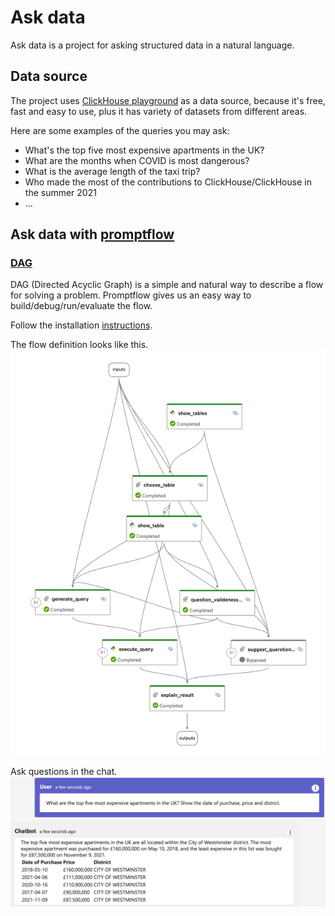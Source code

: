 # Ask data

Ask data is a project for asking structured data in a natural language.

## Data source

The project uses [ClickHouse playground](https://play.clickhouse.com/play?user=play) as a data source, because it's
free, fast and easy to use, plus it has variety of datasets from different areas.

Here are some examples of the queries you may ask:
- What's the top five most expensive apartments in the UK?
- What are the months when COVID is most dangerous?
- What is the average length of the taxi trip?
- Who made the most of the contributions to ClickHouse/ClickHouse in the summer 2021
- ...

## Ask data with [promptflow](https://github.com/microsoft/promptflow)

### [DAG](https://microsoft.github.io/promptflow/concepts/concept-flows.html#dag-flow)

DAG (Directed Acyclic Graph) is a simple and natural way to describe a flow for solving a problem.
Promptflow gives us an easy way to build/debug/run/evaluate the flow.

Follow the installation [instructions](./ask-data-pf-dag/README.md).

The flow definition looks like this.
![dag.png](assets/dag.png)

Ask questions in the chat.
![chat-example.png](assets/chat-example.png)


